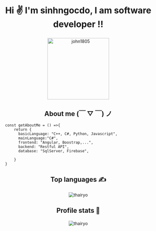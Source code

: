 # <h1 align="center">Hi &#9996; I'm sinhngocdo, I am software developer !!</p>

<p align="center">
	<a href="https://github.com/sinhngocdo">
	<img src="https://avatars.githubusercontent.com/sinhngocdo" width = "200" alt="john1805">
	</a>
</p>

<h2 align="center">About me (￣ ▽ ￣) ノ</h2>

```JS
  const getAboutMe = () =>{
      return {
        basicLanguage: "C++, C#, Python, Javascript",
        mainLanguage:"C#",
        frontend: "Angular, Boostrap,...",
        backend: "Restful API",
        database: "SqlServer, Firebase",
        
      }
  }
```

<!-- ## <p align="center">AlexRyoB#2270</p>-->


## <p align="center">Top languages &#9997;</p>

<p align="center"><img src="https://github-readme-stats.vercel.app/api/top-langs?username=sinhngocdo&show_icons=true&locale=en&theme=dark&layout=compact" alt="thairyo" /></p>

## <p align="center">Profile stats :musical_keyboard:</p>

<p align="center"><img src="https://github-readme-stats.vercel.app/api?username=sinhngocdo&show_icons=true&locale=en&theme=dark" alt="thairyo" /></p>
